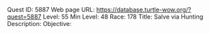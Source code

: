 Quest ID: 5887
Web page URL: https://database.turtle-wow.org/?quest=5887
Level: 55
Min Level: 48
Race: 178
Title: Salve via Hunting
Description: 
Objective: 
